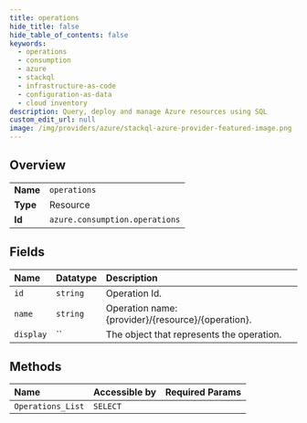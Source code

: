 ```yaml
---
title: operations
hide_title: false
hide_table_of_contents: false
keywords:
  - operations
  - consumption
  - azure    
  - stackql
  - infrastructure-as-code
  - configuration-as-data
  - cloud inventory
description: Query, deploy and manage Azure resources using SQL
custom_edit_url: null
image: /img/providers/azure/stackql-azure-provider-featured-image.png
---
```

  
    

## Overview
<table><tbody>
<tr><td><b>Name</b></td><td><code>operations</code></td></tr>
<tr><td><b>Type</b></td><td>Resource</td></tr>
<tr><td><b>Id</b></td><td><code>azure.consumption.operations</code></td></tr>
</tbody></table>

## Fields
| Name | Datatype | Description |
|:-----|:---------|:------------|
| `id` | `string` | Operation Id. |
| `name` | `string` | Operation name: {provider}/{resource}/{operation}. |
| `display` | `` | The object that represents the operation. |
## Methods
| Name | Accessible by | Required Params |
|:-----|:--------------|:----------------|
| `Operations_List` | `SELECT` |  |
